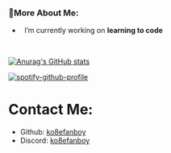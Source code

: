 ### 🧐More About Me:

- &nbsp; I’m currently working on **learning to code**
<br>

[![Anurag's GitHub stats](https://github-readme-stats.vercel.app/api?username=ko8efanboy)](https://github.com/anuraghazra/github-readme-stats)


[![spotify-github-profile](https://spotify-github-profile.vercel.app/api/view?uid=wmj3oey9ikdiq3u1qo59hevua&cover_image=true&theme=default&show_offline=true&background_color=121212&interchange=true&bar_color_cover=false)](https://github.com/kittinan/spotify-github-profile)

# Contact Me:

- Github: [ko8efanboy](https://github.com/ko8efanboy)
- Discord: [ko8efanboy](https://discordapp.com/users/189527265183268876)
